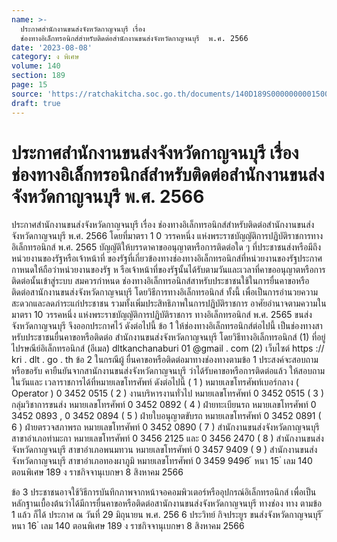 ```yaml
---
name: >-
  ประกาศสำนักงานขนส่งจังหวัดกาญจนบุรี เรื่อง 
  ช่องทางอิเล็กทรอนิกส์สำหรับติดต่อสำนักงานขนส่งจังหวัดกาญจนบุรี  พ.ศ. 2566
date: '2023-08-08'
category: ง พิเศษ
volume: 140
section: 189
page: 15
source: 'https://ratchakitcha.soc.go.th/documents/140D189S0000000001500.pdf'
draft: true
---
```


# ประกาศสำนักงานขนส่งจังหวัดกาญจนบุรี เรื่อง  ช่องทางอิเล็กทรอนิกส์สำหรับติดต่อสำนักงานขนส่งจังหวัดกาญจนบุรี  พ.ศ. 2566

ประกาศสำนักงานขนส่งจังหวัดกาญจนบุรี เรื่อง ช่องทางอิเล็กทรอนิกส์สำหรับติดต่อสำนักงานขนส่งจังหวัดกาญจนบุรี พ.ศ. 2566 โดยที่มาตรา 1 0 วรรคหนึ่ง แห่งพระราชบัญญัติการปฏิบัติราชการทางอิเล็กทรอนิกส์ พ.ศ. 2565 บัญญัติให้บรรดาคาขออนุญาตหรือการติดต่อใด ๆ ที่ประชาชนส่งหรือมีถึงหน่วยงานของรัฐหรือเจ้าหน้าที่ ของรัฐที่เกี่ยวข้องทางช่องทางอิเล็กทรอนิกส์ที่หน่วยงานของรัฐประกาศกาหนดให้ถือว่าหน่วยงานของรัฐ ห รือเจ้าหน้าที่ของรัฐนั้นได้รับตามวันและเวลาที่คาขออนุญาตหรือการติดต่อนั้นเข้าสู่ระบบ สมควรกำหนด ช่องทางอิเล็กทรอนิกส์สาหรับประชาชนใช้ในการยื่นคาขอหรือติดต่อสานักงานขนส่งจังหวัดกาญจนบุรี โดยวิธีการทางอิเล็กทรอนิกส์ ทั้งนี้ เพื่อเป็นการอำนวยความสะดวกและลดภำระแก่ประชาชน รวมทั้งเพิ่มประสิทธิภาพในการปฏิบัติราชการ อาศัยอำนาจตามความในมาตรา 10 วรรคหนึ่ง แห่งพระราชบัญญัติการปฏิบัติราชการ ทางอิเล็กทรอนิกส์ พ.ศ. 2565 ขนส่งจังหวัดกาญจนบุรี จึงออกประกาศไว้ ดังต่อไปนี้ ข้อ 1 ให้ช่องทางอิเล็กทรอนิกส์ต่อไปนี้ เป็นช่องทางสาหรับประชาชนยื่นคาขอหรือติดต่อ สำนักงานขนส่งจังหวัดกาญจนบุรี โดยวิธีทางอิเล็กทรอนิกส์ (1) ที่อยู่ไปรษณีย์อิเล็กทรอนิกส์ (อีเมล) dltkanchanaburi 01 @gmail . com (2) เว็บไซต์ https :// kri . dlt . go . th ข้อ 2 ในกรณีผู้ ยื่นคาขอหรือติดต่อมาทางช่องทางตามข้อ 1 ประสงค์จะสอบถามหรือขอรับ คายืนยันจากสานักงานขนส่งจังหวัดกาญจนบุรี ว่าได้รับคาขอหรือการติดต่อแล้ว ให้สอบถามในวันและ เวลาราชการได้ที่หมายเลขโทรศัพท์ ดังต่อไปนี้ ( 1 ) หมายเลขโทรศัพท์เบอร์กลาง ( Operator ) 0 3452 0515 ( 2 ) งานบริหารงานทั่วไป หมายเลขโทรศัพท์ 0 3452 0515 ( 3 ) กลุ่มวิชาการขนส่ง หมายเลขโทรศัพท์ 0 3452 0892 ( 4 ) ฝ่ายทะเบียนรถ หมายเลขโทรศัพท์ 0 3452 0893 , 0 3452 0894 ( 5 ) ฝ่ายใบอนุญาตขับรถ หมายเลขโทรศัพท์ 0 3452 0891 ( 6 ) ฝ่ายตรวจสภาพรถ หมายเลขโทรศัพท์ 0 3452 0890 ( 7 ) สำนักงานขนส่งจังหวัดกาญจนบุรี สาขาอำเภอท่ามะกา หมายเลขโทรศัพท์ 0 3456 2125 และ 0 3456 2470 ( 8 ) สำนักงานขนส่งจังหวัดกาญจนบุรี สาขาอำเภอพนมทวน หมายเลขโทรศัพท์ 0 3457 9409 ( 9 ) สำนักงานขนส่งจังหวัดกาญจนบุรี สาขาอำเภอทองผาภูมิ หมายเลขโทรศัพท์ 0 3459 9496 ้ หนา 15 ่ เลม 140 ตอนพิเศษ 189 ง ราชกิจจานุเบกษา 8 สิงหาคม 2566

ข้อ 3 ประชาชนอาจใช้วิธีการบันทึกภาพจากหน้าจอคอมพิวเตอร์หรืออุปกรณ์อิเล็กทรอนิกส์ เพื่อเป็นหลักฐานเบื้องต้นว่าได้มีการยื่นคาขอหรือติดต่อสานักงานขนส่งจังหวัดกาญจนบุรี ทางช่อง ทาง ตามข้อ 1 แล้ว ก็ได้ ประกาศ ณ วันที่ 29 มิถุนายน พ.ศ. 256 6 ประวิทย์ กิจประยูร ขนส่งจังหวัดกาญจนบุรี ้ หนา 16 ่ เลม 140 ตอนพิเศษ 189 ง ราชกิจจานุเบกษา 8 สิงหาคม 2566
